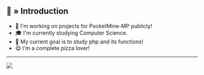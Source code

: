 <div>
  <h2> 👋 » Introduction </h2>
  <ul>
    <li>🔭 I'm working on projects for PocketMine-MP publicly!</li>
    <li>🎓 I'm currently studying Computer Science.</li>
    <li>🔮 My current goal is to study php and its functions!</li>
    <li>😋 I'm a complete pizza lover!</li>
  </ul>
</div>

---

<div>
  <img src="https://github-readme-stats.vercel.app/api/?username=Henry12960&show_icons=true&hide_border=true&theme=algolia&count_private=true">
</div>
